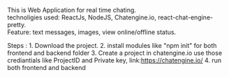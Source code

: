 This is Web Application for real time chating.                                                                                                                                                                               
technoligies used: ReactJs, NodeJS, Chatengine.io, react-chat-engine-pretty.                                                                                                                                                 
Feature: text messages, images, view online/offline status.

Steps :                                                                                                                                                                                                                  1. Download the project.                                                                                                                                                                                                2. install modules like "npm init"  for both frontend and backend folder                                                                                                                                                3. Create a project in chatengine.io use those crediantials like ProjectID and Private key, link:https://chatengine.io/                                                                                                 4. run both frontend and backend
